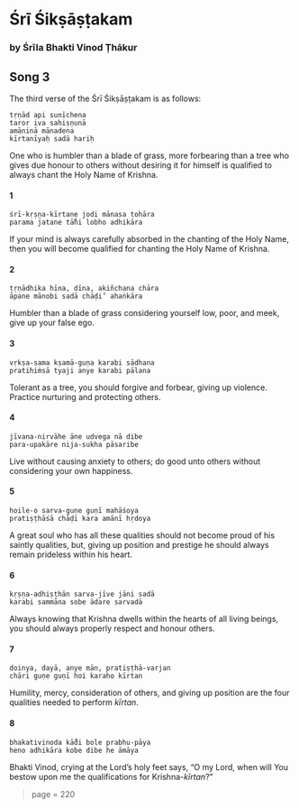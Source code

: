 # Śrī Śikṣāṣṭakam

### by Śrīla Bhakti Vinod Ṭhākur

## Song 3

The third verse of the Śrī Śikṣāṣṭakam is as follows:

    tṛṇād api sunīchena
    taror iva sahiṣṇunā
    amāninā mānadena
    kīrtanīyaḥ sadā hariḥ

One who is humbler than a blade of grass, more forbearing than a tree who gives due honour to others without desiring it for himself is qualified to always chant the Holy Name of Krishna.

#### 1

    śrī-kṛṣṇa-kīrtane jodi mānasa tohāra
    parama jatane tā̐hi lobho adhikāra

If your mind is always carefully absorbed in the chanting of the Holy Name, then you will become qualified for chanting the Holy Name of Krishna.

#### 2

    ṭṛṇādhika hīna, dīna, akiñchana chāra
    āpane mānobi sadā chāḍi’ ahaṅkāra

Humbler than a blade of grass considering yourself low, poor, and meek, give up your false ego.

#### 3

    vṛkṣa-sama kṣamā-guṇa karabi sādhana
    pratihiṁsā tyaji anye karabi pālana

Tolerant as a tree, you should forgive and forbear, giving up violence. Practice nurturing and protecting others.

#### 4

    jīvana-nirvāhe āne udvega nā dibe
    para-upakāre nija-sukha pāsaribe

Live without causing anxiety to others; do good unto others without considering your own happiness.

#### 5

    hoile-o sarva-guṇe guṇī mahāśoya
    pratiṣṭhāśā chāḍi kara amānī hṛdoya

A great soul who has all these qualities should not become proud of his saintly qualities, but, giving up position and prestige he should always remain prideless within his heart.

#### 6

    kṛṣṇa-adhiṣṭhān sarva-jīve jāni sadā
    karabi sammāna sobe ādare sarvadā

Always knowing that Krishna dwells within the hearts of all living beings, you should always properly respect and honour others.

#### 7

    doinya, dayā, anye mān, pratiṣṭhā-varjan
    chāri guṇe guṇī hoi karaho kīrtan

Humility, mercy, consideration of others, and giving up position are the four qualities needed to perform *kīrtan*.

#### 8

    bhakativinoda kā̐di bole prabhu-pāya
    heno adhikāra kobe dibe he āmāya

Bhakti Vinod, crying at the Lord’s holy feet says, “O my Lord, when will You bestow upon me the qualifications for Krishna-*kīrtan*?”


> page = 220
